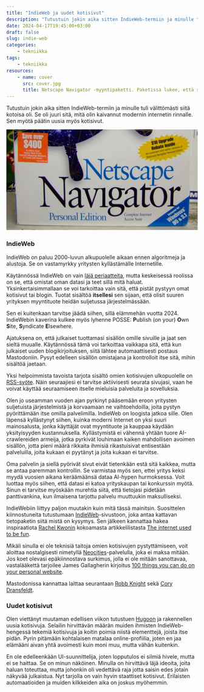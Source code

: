 ```yaml
---
title: "IndieWeb ja uudet kotisivut"
description: "Tutustuin jokin aika sitten IndieWeb-termiin ja minulle tuli välittömästi siitä kotoisa oli. Se oli juuri sitä, mitä olin kaivannut modernin internetin rinnalle."
date: 2024-04-17T19:45:00+03:00
draft: false
slug: indie-web
categories:
    - tekniikka
tags:
    - tekniikka
resources:
    - name: cover
      src: cover.jpg
      title: Netscape Navigator -myyntipaketti. Paketissa lukee, että se on suunniteltu Windows 95 ja 3.1 käyttöjärjestelmille.
---
```

Tutustuin jokin aika sitten IndieWeb-termiin ja minulle tuli välittömästi siitä kotoisa oli. Se oli juuri sitä, mitä olin kaivannut modernin internetin rinnalle. Sen myötä päätin uusia myös kotisivut.

<!--more-->

![Netscape Navigator -myyntipaketti. Paketissa lukee, että se on suunniteltu Windows 95 ja 3.1 käyttöjärjestelmille.](cover.jpg "Netscape Navigatorilla tuli surffailtua aikana, jolloin Internet oli hauska ja varsin harmiton. Kuva: Greg Dunlap")

### IndieWeb
IndieWeb on paluu 2000-luvun alkupuolelle aikaan ennen algoritmeja ja alustoja. Se on vastamyrkky yritysten kyllästämälle Internetille.

Käytännössä IndieWeb on vain [läjä periaatteita](https://indieweb.org/principles), mutta keskeisessä roolissa on se, että omistat oman datasi ja teet sillä mitä haluat. Yksinkertaisimmallaan se voi tarkoittaa vain sitä, että pistät pystyyn omat kotisivut tai blogin. Tuotat sisältöä **itsellesi** sen sijaan, että olisit suuren yrityksen myyntituote heidän suljetussa järjestelmässään.

Sen ei kuitenkaan tarvitse jäädä siihen, sillä elämmehän vuotta 2024. IndieWebin kaverina kulkee myös lyhenne POSSE: **P**ublish (on your) **O**wn **S**ite, **S**yndicate **E**lsewhere.

Ajatuksena on, että julkaiset tuottamasi sisällön omille sivuille ja jaat sen sieltä muualle. Käytännössä tämä voi tarkoittaa vaikkapa sitä, että kun julkaiset uuden blogikirjoituksen, siitä lähtee automaattisesti postaus Mastodoniin. Pysyt edelleen sisällön omistajana ja kontrolloit itse sitä, mihin sisältöä jaetaan.

Yksi helpoimmista tavoista tarjota sisältö omien kotisivujen ulkopuolelle on [RSS-syöte](https://fi.wikipedia.org/wiki/RSS). Näin seuraajiesi ei tarvitse aktiivisesti seurata sivujasi, vaan he voivat käyttää seuraamiseen itselle mieluisia palveluita ja sovelluksia.

Olen jo useamman vuoden ajan pyrkinyt pääsemään eroon yritysten suljetuista järjestelmistä ja korvaamaan ne vaihtoehdoilla, joita pystyn pyörittämään itse omilla palvelimilla. IndieWeb on loogista jatkoa sille. Olen läpensä kyllästynyt siihen, kuinka moderni Internet on yksi suuri mainosalusta, jonka käyttäjät ovat myyntituote ja kauppaa käydään yksityisyyden kustannuksella. Kyllästymistä ei vähennä yhtään tuore AI-crawlereiden armeija, jotka pyrkivät louhimaan kaiken mahdollisen avoimen sisällön, jotta pieni määrä rikkaita ihmisiä rikastuisivat entisestään palveluilla, joita kukaan ei pyytänyt ja joita kukaan ei tarvitse.

Oma palvelin ja siellä pyörivät sivut eivät tietenkään estä sitä kaikkea, mutta se antaa paremman kontrollin. Se varmistaa myös sen, ettei yritys keksi myydä vuosien aikana keräämäänsä dataa AI-hypen hurmoksessa. Voit luottaa myös siihen, että datasi ei katoa yrityskaupan tai konkurssin myötä. Sinun ei tarvitse myöskään murehtia siitä, että tietojasi pidetään panttivankina, kun ilmaisena tarjottu palvelu muuttuukin maksulliseksi.

IndieWebiin liittyy paljon muutakin kuin mitä tässä mainitsin. Suosittelen kiinnostuneita tutustumaan [IndieWeb](https://indieweb.org/)-sivustoon, joka antaa kattavan tietopaketin siitä mistä on kysymys. Sen jälkeen kannattaa hakea inspiraatiota [Rachel Kwonin](https://kwon.nyc/) kokoamasta artikkelilistasta [The internet used to be fun](https://projects.kwon.nyc/internet-is-fun/).

Mikäli sinulla ei ole teknisiä taitoja omien kotisivujen pystyttämiseen, voit aloittaa nostalgisesti nimetyllä [Neocities](https://neocities.org/)-palvelulla, joka ei maksa mitään. Jos koet olevasi epäkiinnostava surkimus, jolla ei ole mitään sanottavaa, vastalääkettä tarjoilee James Gallagherin kirjoitus [100 things you can do on your personal website](https://jamesg.blog/2024/02/19/personal-website-ideas/).

Mastodonissa kannattaa laittaa seurantaan [Robb Knight](https://social.lol/@robb) sekä [Cory Dransfeldt](https://social.lol/@cory).

### Uudet kotisivut
Olen viettänyt muutaman edellisen viikon tutustuen [Hugoon](https://hugo.io/) ja rakennellen uusia kotisivuja. Selailin hirvittävän määrän muiden ihmisten IndieWeb-hengessä tekemiä kotisivuja ja koitin poimia niistä elementtejä, joista itse pidän. Pyrin pitämään kohtalaisen matalaa online-profiilia, joten en jaa elämääni aivan yhtä avoimesti kuin moni muu, mutta vähän kuitenkin.

En ole edelleenkään UI-suunnittelija, joten lopputulos ei silmiä hivele, mutta ei se haittaa. Se on minun näköinen. Minulla on hirvittävä läjä ideoita, joita haluan toteuttaa, mutta johonkin oli vedettävä raja jotta saisin edes jotain näkyvää julkaistua. Nyt tarjolla on vain hyvin staattiset kotisivut. Erilaisten automaatioiden ja muiden kilkkeiden aika on joskus myöhemmin.